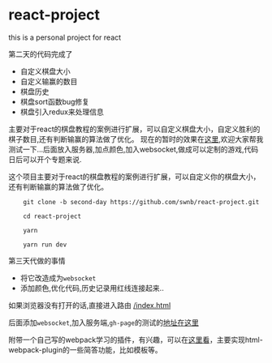 # react-project
this is  a personal project for react

第二天的代码完成了
* 自定义棋盘大小
* 自定义输赢的数目
* 棋盘历史
* 棋盘sort函数bug修复
* 棋盘引入redux来处理信息

主要对于react的棋盘教程的案例进行扩展，可以自定义棋盘大小，自定义胜利的棋子数目,还有判断输赢的算法做了优化。
现在的暂时的效果在[这里](https://swnb.github.io/react-project/views/second.html),欢迎大家帮我测试一下...后面放入服务器,加点颜色,加入websocket,做成可以定制的游戏,代码日后可以开个专题来说.

这个项目主要对于react的棋盘教程的案例进行扩展，可以自定义你的棋盘大小，还有判断输赢的算法做了优化。

```shell
    git clone -b second-day https://github.com/swnb/react-project.git

    cd react-project

    yarn 

    yarn run dev 
```

第三天代做的事情
* 将它改造成为`websocket`
* 添加颜色,优化代码,历史记录用红线连接起来..

如果浏览器没有打开的话,直接进入路由 [/index.html](http://localhost:8080/index.html)

后面添加`websocket`,加入服务端,`gh-page`的测试的[地址在这里](https://swnb.github.io/react-project/views/second.html)

附带一个自己写的webpack学习的插件，有兴趣，可以在[这里看](https://github.com/swnb/webpack-plugin)，主要实现html-webpack-plugin的一些简答功能，比如模板等。